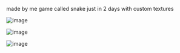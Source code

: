 made by me game called snake just in 2 days with custom textures

![image](https://github.com/norbik2004/snake/assets/128638079/966d37b5-9050-4536-a592-9d7373bf1fec)


![image](https://github.com/norbik2004/snake/assets/128638079/e6fb639b-d057-4d37-a45f-8a1dda4f277e)


![image](https://github.com/norbik2004/snake/assets/128638079/314cc20c-7373-48ae-8be0-a98bfeb72c58)
